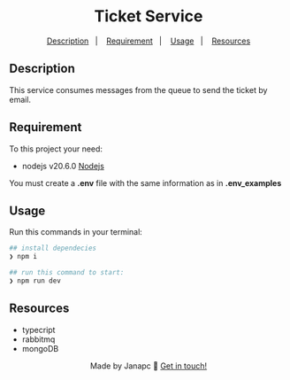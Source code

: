 <div align="center">
  <h1>Ticket Service</h1>

<a href="#description">Description</a>&nbsp;&nbsp;&nbsp;|&nbsp;&nbsp;&nbsp;
<a href="#requirement">Requirement</a>&nbsp;&nbsp;&nbsp;|&nbsp;&nbsp;&nbsp;
<a href="#usage">Usage</a>&nbsp;&nbsp;&nbsp;|&nbsp;&nbsp;&nbsp;
<a href="#resources">Resources</a>

</div>

## Description

This service consumes messages from the queue to send the ticket by email.

## Requirement

To this project your need:

- nodejs v20.6.0 [Nodejs](https://nodejs.org/en/download)

You must create a **.env** file with the same information as in **.env_examples**

## Usage

Run this commands in your terminal:

```sh
## install dependecies
❯ npm i

## run this command to start:
❯ npm run dev

```

## Resources

- typecript
- rabbitmq
- mongoDB

<div align="center">

Made by Janapc 🤘 [Get in touch!](https://www.linkedin.com/in/janaina-pedrina/)

</div>
